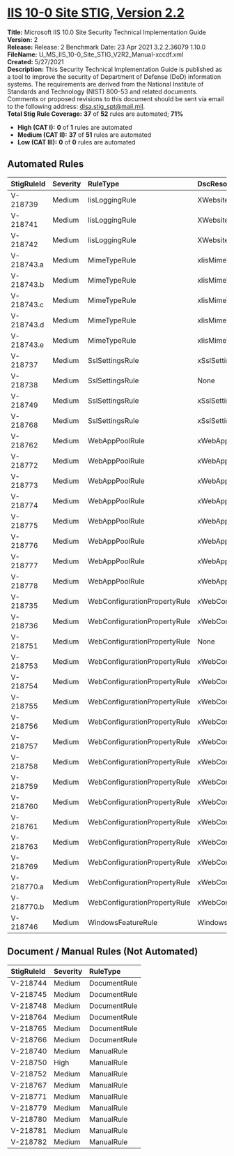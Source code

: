 # [IIS 10-0 Site STIG, Version 2.2](https://github.com/Microsoft/PowerStig/wiki/IISSite-10.0-2.2)

**Title:** Microsoft IIS 10.0 Site Security Technical Implementation Guide  
**Version:** 2  
**Release:** Release: 2 Benchmark Date: 23 Apr 2021 3.2.2.36079 1.10.0  
**FileName:** U_MS_IIS_10-0_Site_STIG_V2R2_Manual-xccdf.xml  
**Created:** 5/27/2021  
**Description:** This Security Technical Implementation Guide is published as a tool to improve the security of Department of Defense (DoD) information systems. The requirements are derived from the National Institute of Standards and Technology (NIST) 800-53 and related documents. Comments or proposed revisions to this document should be sent via email to the following address: disa.stig_spt@mail.mil.  
**Total Stig Rule Coverage:** **37** of **52** rules are automated; **71%**

* **High (CAT I):** **0** of **1** rules are automated
* **Medium (CAT II):** **37** of **51** rules are automated
* **Low (CAT III):** **0** of **0** rules are automated

## Automated Rules

| StigRuleId | Severity | RuleType | DscResource | DuplicateOf |
| :---- | :---- | :---- | :---- | :---- |
| V-218739 | Medium | IisLoggingRule | XWebsite |  |
| V-218741 | Medium | IisLoggingRule | XWebsite |  |
| V-218742 | Medium | IisLoggingRule | XWebsite |  |
| V-218743.a | Medium | MimeTypeRule | xIisMimeTypeMapping |  |
| V-218743.b | Medium | MimeTypeRule | xIisMimeTypeMapping |  |
| V-218743.c | Medium | MimeTypeRule | xIisMimeTypeMapping |  |
| V-218743.d | Medium | MimeTypeRule | xIisMimeTypeMapping |  |
| V-218743.e | Medium | MimeTypeRule | xIisMimeTypeMapping |  |
| V-218737 | Medium | SslSettingsRule | xSslSettings |  |
| V-218738 | Medium | SslSettingsRule | None | V-218737 |
| V-218749 | Medium | SslSettingsRule | xSslSettings |  |
| V-218768 | Medium | SslSettingsRule | xSslSettings |  |
| V-218762 | Medium | WebAppPoolRule | xWebAppPool |  |
| V-218772 | Medium | WebAppPoolRule | xWebAppPool |  |
| V-218773 | Medium | WebAppPoolRule | xWebAppPool |  |
| V-218774 | Medium | WebAppPoolRule | xWebAppPool |  |
| V-218775 | Medium | WebAppPoolRule | xWebAppPool |  |
| V-218776 | Medium | WebAppPoolRule | xWebAppPool |  |
| V-218777 | Medium | WebAppPoolRule | xWebAppPool |  |
| V-218778 | Medium | WebAppPoolRule | xWebAppPool |  |
| V-218735 | Medium | WebConfigurationPropertyRule | xWebConfigKeyValue |  |
| V-218736 | Medium | WebConfigurationPropertyRule | xWebConfigKeyValue |  |
| V-218751 | Medium | WebConfigurationPropertyRule | None | V-218735 |
| V-218753 | Medium | WebConfigurationPropertyRule | xWebConfigKeyValue |  |
| V-218754 | Medium | WebConfigurationPropertyRule | xWebConfigKeyValue |  |
| V-218755 | Medium | WebConfigurationPropertyRule | xWebConfigKeyValue |  |
| V-218756 | Medium | WebConfigurationPropertyRule | xWebConfigKeyValue |  |
| V-218757 | Medium | WebConfigurationPropertyRule | xWebConfigKeyValue |  |
| V-218758 | Medium | WebConfigurationPropertyRule | xWebConfigKeyValue |  |
| V-218759 | Medium | WebConfigurationPropertyRule | xWebConfigKeyValue |  |
| V-218760 | Medium | WebConfigurationPropertyRule | xWebConfigKeyValue |  |
| V-218761 | Medium | WebConfigurationPropertyRule | xWebConfigKeyValue |  |
| V-218763 | Medium | WebConfigurationPropertyRule | xWebConfigKeyValue |  |
| V-218769 | Medium | WebConfigurationPropertyRule | xWebConfigKeyValue |  |
| V-218770.a | Medium | WebConfigurationPropertyRule | xWebConfigKeyValue |  |
| V-218770.b | Medium | WebConfigurationPropertyRule | xWebConfigKeyValue |  |
| V-218746 | Medium | WindowsFeatureRule | WindowsFeature |  |

## Document / Manual Rules (Not Automated)

| StigRuleId | Severity | RuleType |
| :---- | :---- | :---- |
| V-218744 | Medium | DocumentRule |
| V-218745 | Medium | DocumentRule |
| V-218748 | Medium | DocumentRule |
| V-218764 | Medium | DocumentRule |
| V-218765 | Medium | DocumentRule |
| V-218766 | Medium | DocumentRule |
| V-218740 | Medium | ManualRule |
| V-218750 | High | ManualRule |
| V-218752 | Medium | ManualRule |
| V-218767 | Medium | ManualRule |
| V-218771 | Medium | ManualRule |
| V-218779 | Medium | ManualRule |
| V-218780 | Medium | ManualRule |
| V-218781 | Medium | ManualRule |
| V-218782 | Medium | ManualRule |
